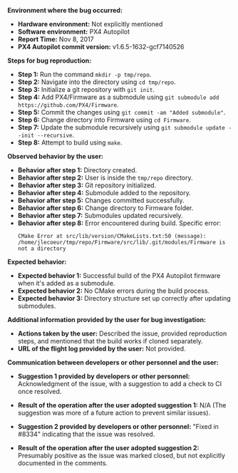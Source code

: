 **Environment where the bug occurred:**

- **Hardware environment:** Not explicitly mentioned
- **Software environment:** PX4 Autopilot
- **Report Time:** Nov 8, 2017
- **PX4 Autopilot commit version:** v1.6.5-1632-gcf7140526

**Steps for bug reproduction:**

- **Step 1:** Run the command `mkdir -p tmp/repo`.
- **Step 2:** Navigate into the directory using `cd tmp/repo`.
- **Step 3:** Initialize a git repository with `git init`.
- **Step 4:** Add PX4/Firmware as a submodule using `git submodule add https://github.com/PX4/Firmware`.
- **Step 5:** Commit the changes using `git commit -am "Added submodule"`.
- **Step 6:** Change directory into Firmware using `cd Firmware`.
- **Step 7:** Update the submodule recursively using `git submodule update --init --recursive`.
- **Step 8:** Attempt to build using `make`.

**Observed behavior by the user:**

- **Behavior after step 1:** Directory created.
- **Behavior after step 2:** User is inside the `tmp/repo` directory.
- **Behavior after step 3:** Git repository initialized.
- **Behavior after step 4:** Submodule added to the repository.
- **Behavior after step 5:** Changes committed successfully.
- **Behavior after step 6:** Change directory to Firmware folder.
- **Behavior after step 7:** Submodules updated recursively.
- **Behavior after step 8:** Error encountered during build. Specific error: 
  ```
  CMake Error at src/lib/version/CMakeLists.txt:50 (message):      
  /home/jlecoeur/tmp/repo/Firmware/src/lib/.git/modules/Firmware is not a directory
  ```

**Expected behavior:**

- **Expected behavior 1:** Successful build of the PX4 Autopilot firmware when it's added as a submodule.
- **Expected behavior 2:** No CMake errors during the build process.
- **Expected behavior 3:** Directory structure set up correctly after updating submodules.

**Additional information provided by the user for bug investigation:**

- **Actions taken by the user:** Described the issue, provided reproduction steps, and mentioned that the build works if cloned separately.
- **URL of the flight log provided by the user:** Not provided.

**Communication between developers or other personnel and the user:**

- **Suggestion 1 provided by developers or other personnel:** Acknowledgment of the issue, with a suggestion to add a check to CI once resolved.
- **Result of the operation after the user adopted suggestion 1:** N/A (The suggestion was more of a future action to prevent similar issues).
  
- **Suggestion 2 provided by developers or other personnel:** "Fixed in #8334" indicating that the issue was resolved.
- **Result of the operation after the user adopted suggestion 2:** Presumably positive as the issue was marked closed, but not explicitly documented in the comments.
